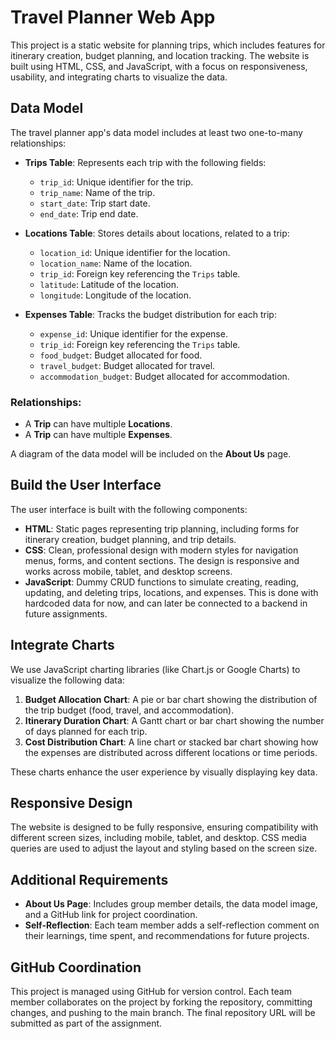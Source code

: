 # Travel Planner Web App

This project is a static website for planning trips, which includes features for itinerary creation, budget planning, and location tracking. The website is built using HTML, CSS, and JavaScript, with a focus on responsiveness, usability, and integrating charts to visualize the data.

## Data Model

The travel planner app's data model includes at least two one-to-many relationships:

- **Trips Table**: Represents each trip with the following fields:
  - `trip_id`: Unique identifier for the trip.
  - `trip_name`: Name of the trip.
  - `start_date`: Trip start date.
  - `end_date`: Trip end date.

- **Locations Table**: Stores details about locations, related to a trip:
  - `location_id`: Unique identifier for the location.
  - `location_name`: Name of the location.
  - `trip_id`: Foreign key referencing the `Trips` table.
  - `latitude`: Latitude of the location.
  - `longitude`: Longitude of the location.

- **Expenses Table**: Tracks the budget distribution for each trip:
  - `expense_id`: Unique identifier for the expense.
  - `trip_id`: Foreign key referencing the `Trips` table.
  - `food_budget`: Budget allocated for food.
  - `travel_budget`: Budget allocated for travel.
  - `accommodation_budget`: Budget allocated for accommodation.

### Relationships:
- A **Trip** can have multiple **Locations**.
- A **Trip** can have multiple **Expenses**.

A diagram of the data model will be included on the **About Us** page.

## Build the User Interface

The user interface is built with the following components:

- **HTML**: Static pages representing trip planning, including forms for itinerary creation, budget planning, and trip details.
- **CSS**: Clean, professional design with modern styles for navigation menus, forms, and content sections. The design is responsive and works across mobile, tablet, and desktop screens.
- **JavaScript**: Dummy CRUD functions to simulate creating, reading, updating, and deleting trips, locations, and expenses. This is done with hardcoded data for now, and can later be connected to a backend in future assignments.

## Integrate Charts

We use JavaScript charting libraries (like Chart.js or Google Charts) to visualize the following data:

1. **Budget Allocation Chart**: A pie or bar chart showing the distribution of the trip budget (food, travel, and accommodation).
2. **Itinerary Duration Chart**: A Gantt chart or bar chart showing the number of days planned for each trip.
3. **Cost Distribution Chart**: A line chart or stacked bar chart showing how the expenses are distributed across different locations or time periods.

These charts enhance the user experience by visually displaying key data.

## Responsive Design

The website is designed to be fully responsive, ensuring compatibility with different screen sizes, including mobile, tablet, and desktop. CSS media queries are used to adjust the layout and styling based on the screen size.

## Additional Requirements

- **About Us Page**: Includes group member details, the data model image, and a GitHub link for project coordination.
- **Self-Reflection**: Each team member adds a self-reflection comment on their learnings, time spent, and recommendations for future projects.

## GitHub Coordination

This project is managed using GitHub for version control. Each team member collaborates on the project by forking the repository, committing changes, and pushing to the main branch. The final repository URL will be submitted as part of the assignment.


